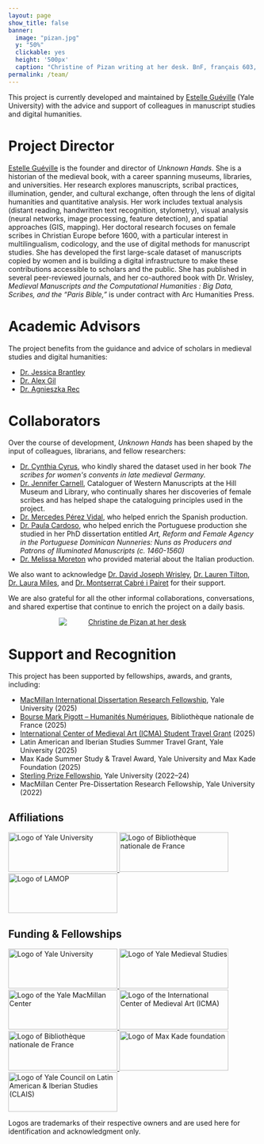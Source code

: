 ```yaml
---
layout: page
show_title: false
banner:
  image: "pizan.jpg"
  y: "50%"
  clickable: yes
  height: '500px'
  caption: "Christine of Pizan writing at her desk. BnF, français 603, f. 81v"
permalink: /team/
---
```

 
This project is currently developed and maintained by [Estelle Guéville](https://estellegueville.com) (Yale University) with the advice and support of colleagues in manuscript studies and digital humanities.

# Project Director
[Estelle Guéville](https://estellegueville.com) is the founder and director of *Unknown Hands*. She is a historian of the medieval book, with a career spanning museums, libraries, and universities. Her research explores manuscripts, scribal practices, illumination, gender, and cultural exchange, often through the lens of digital humanities and quantitative analysis. Her work includes textual analysis (distant reading, handwritten text recognition, stylometry), visual analysis (neural networks, image processing, feature detection), and spatial approaches (GIS, mapping). Her doctoral research focuses on female scribes in Christian Europe before 1600, with a particular interest in multilingualism, codicology, and the use of digital methods for manuscript studies. She has developed the first large-scale dataset of manuscripts copied by women and is building a digital infrastructure to make these contributions accessible to scholars and the public. She has published in several peer-reviewed journals, and her co-authored book with Dr. Wrisley, *Medieval Manuscripts and the Computational Humanities : Big Data, Scribes, and the “Paris Bible,”* is under contract with Arc Humanities Press. 

# Academic Advisors
The project benefits from the guidance and advice of scholars in medieval studies and digital humanities:
- [Dr. Jessica Brantley](https://english.yale.edu/people/tenured-and-tenure-track-faculty-professors/jessica-brantley)
- [Dr. Alex Gil](https://span-port.yale.edu/people/alexander-gil-fuentes)
- [Dr. Agnieszka Rec](https://beinecke.library.yale.edu/about/staff/agnieszka-rec)

# Collaborators
Over the course of development, *Unknown Hands* has been shaped by the input of colleagues, librarians, and fellow researchers:
  - [Dr. Cynthia Cyrus](https://music.unc.edu/graduate/phdalumni/phd-alumni-1990-1999/cynthia-j-cyrus-phd-1990/), who kindly shared the dataset used in her book *The scribes for women's convents in late medieval Germany.*
  - [Dr. Jennifer Carnell](https://hmml.org/about/staff/carnell/), Cataloguer of Western Manuscripts at the Hill Museum and Library, who continually shares her discoveries of female scribes and has helped shape the cataloguing principles used in the project.
  - [Dr. Mercedes Pérez Vidal](https://uam.academia.edu/MercedesPerezVidal), who helped enrich the Spanish production.
  - [Dr. Paula Cardoso](https://novaresearch.unl.pt/en/persons/paula-cardoso), who helped enrich the Portuguese production she studied in her PhD dissertation entitled *Art, Reform and Female Agency in the Portuguese Dominican Nunneries: Nuns as Producers and Patrons of Illuminated Manuscripts (c. 1460-1560)*
  - [Dr. Melissa Moreton](https://www.ias.edu/scholars/melissa-moreton) who provided material about the Italian production.

We also want to acknowledge [Dr. David Joseph Wrisley](https://nyuad.nyu.edu/en/academics/divisions/arts-and-humanities/faculty/david-wrisley.html), [Dr. Lauren Tilton](https://rhetoric.richmond.edu/faculty/ltilton/), [Dr. Laura Miles](https://www4.uib.no/en/find-employees/Laura.Saetveit.Miles), and [Dr. Montserrat Cabré i Pairet](https://web.unican.es/portal-investigador/personal-investigador/detalle-investigador?i=7C450C1157B94557) for their support. 

We are also grateful for all the other informal collaborations, conversations, and shared expertise that continue to enrich the project on a daily basis.  


<a href="{{ '/img/75_cent_vi_43_f_0476.jpeg' | absolute_url }}" style="display:block; text-align:center;">
  <img src="{{ '/img/75_cent_vi_43_f_0476.jpeg' | absolute_url }}"
       alt="Christine de Pizan at her desk"
       style="max-width:300px; height:auto; margin:0 auto; display:block;" 
       caption='St. Birgitta at the writing desk, Nuremberg, Stadtbibliothek, Cent. VI 43f, f. 326v'/>   
</a>
  


# Support and Recognition
This project has been supported by fellowships, awards, and grants, including:
  - [MacMillan International Dissertation Research Fellowship](https://macmillan.yale.edu/), Yale University (2025)
  - [Bourse Mark Pigott – Humanités Numériques](https://www.bnf.fr/fr/appel-chercheurs-associes-2025-2026), Bibliothèque nationale de France (2025)
  - [International Center of Medieval Art (ICMA) Student Travel Grant](https://www.medievalart.org/) (2025)
  - Latin American and Iberian Studies Summer Travel Grant, Yale University (2025)
  - Max Kade Summer Study & Travel Award, Yale University and Max Kade Foundation (2025)
  - [Sterling Prize Fellowship](https://gsas.yale.edu/funding-aid/internal-fellowships/sterling-prize-fellowship), Yale University (2022–24)
  - MacMillan Center Pre-Dissertation Research Fellowship, Yale University (2022)



<div class="logo-wall" aria-labelledby="affiliations">
  <h2 id="affiliations">Affiliations</h2>
  <div class="logo-grid">
    <a href="https://www.yale.edu/" target="_blank" rel="noopener">
      <img src="{{ '/img/logos/yale.png' | relative_url }}" alt="Logo of Yale University" loading="lazy" width="220" height="80">
    </a>
    <a href="https://www.bnf.fr/" target="_blank" rel="noopener">
      <img src="{{ '/img/logos/bnf.png' | relative_url }}" alt="Logo of Bibliothèque nationale de France" loading="lazy" width="220" height="80">
    </a>
    <a href="https://lamop.pantheonsorbonne.fr/" target="_blank" rel="noopener">
      <img src="{{ '/img/logos/lamop.png' | relative_url }}" alt="Logo of LAMOP" loading="lazy" width="220" height="80">
    </a>
  </div>
</div>

<div class="logo-wall" aria-labelledby="funding">
  <h2 id="funding">Funding & Fellowships</h2>
  <div class="logo-grid">
    <a href="https://www.yale.edu/" target="_blank" rel="noopener">
      <img src="{{ '/img/logos/yale.png' | relative_url }}" alt="Logo of Yale University" loading="lazy" width="220" height="80">
    </a>
    <a href="https://medieval.yale.edu/" target="_blank" rel="noopener">
      <img src="{{ '/img/logos/medievalstudies.png' | relative_url }}" alt="Logo of Yale Medieval Studies" loading="lazy" width="220" height="80">
    </a>
    <a href="https://macmillan.yale.edu/" target="_blank" rel="noopener">
      <img src="{{ '/img/logos/macmillan.png' | relative_url }}" alt="Logo of the Yale MacMillan Center" loading="lazy" width="220" height="80">
    </a>
    <a href="https://www.medievalart.org/" target="_blank" rel="noopener">
      <img src="{{ '/img/logos/icma.webp' | relative_url }}" alt="Logo of the International Center of Medieval Art (ICMA)" loading="lazy" width="220" height="80">
    </a>
    <a href="https://www.bnf.fr/" target="_blank" rel="noopener">
      <img src="{{ '/img/logos/bnf.png' | relative_url }}" alt="Logo of Bibliothèque nationale de France" loading="lazy" width="220" height="80">
    </a>
    <a href="https://german.yale.edu/academics/undergraduate-program/language-program/study-abroad/external-summer-programs" target="_blank" rel="noopener">
      <img src="{{ '/img/logos/maxkade.webp' | relative_url }}" alt="Logo of Max Kade foundation" loading="lazy" width="220" height="80">
    </a>
    <a href="https://macmillan.yale.edu/latam" target="_blank" rel="noopener">
      <img src="{{ '/img/logos/clais.jpg' | relative_url }}" alt="Logo of Yale Council on Latin American & Iberian Studies (CLAIS)" loading="lazy" width="220" height="80">
    </a>
  </div>
</div>

<p class="logo-note">Logos are trademarks of their respective owners and are used here for identification and acknowledgment only.</p>

